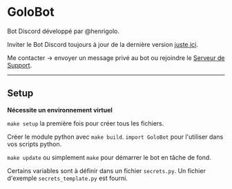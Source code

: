 # GoloBot

Bot Discord développé par @henrigolo.

Inviter le Bot Discord toujours à jour de la dernière version [juste ici](https://discord.com/api/oauth2/authorize?client_id=1045367982060220557&permissions=8&scope=bot%20applications.commands).

Me contacter → envoyer un message privé au bot ou rejoindre le [Serveur de Support](https://discord.gg/V2spkxSp8N).

---

## Setup

**Nécessite un environnement virtuel**

`make setup` la première fois pour créer tous les fichiers.

Créer le module python avec `make build`.
`import GoloBot` pour l'utiliser dans vos scripts python.

`make update` ou simplement `make` pour démarrer le bot en tâche de fond.

Certains variables sont à définir dans un fichier `secrets.py`. 
Un fichier d'exemple `secrets_template.py` est fourni.
